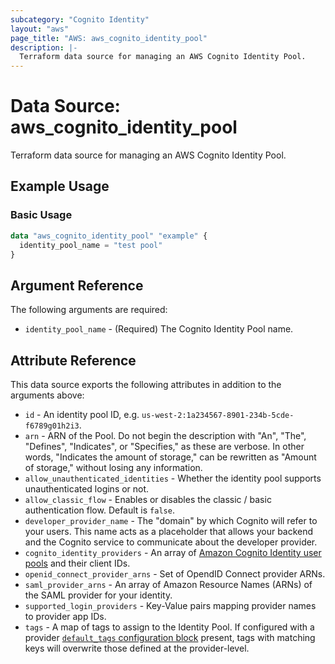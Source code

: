```yaml
---
subcategory: "Cognito Identity"
layout: "aws"
page_title: "AWS: aws_cognito_identity_pool"
description: |-
  Terraform data source for managing an AWS Cognito Identity Pool.
---
```


# Data Source: aws_cognito_identity_pool

Terraform data source for managing an AWS Cognito Identity Pool.

## Example Usage

### Basic Usage

```terraform
data "aws_cognito_identity_pool" "example" {
  identity_pool_name = "test pool"
}
```

## Argument Reference

The following arguments are required:

* `identity_pool_name` - (Required)  The Cognito Identity Pool name.

## Attribute Reference

This data source exports the following attributes in addition to the arguments above:

* `id` - An identity pool ID, e.g. `us-west-2:1a234567-8901-234b-5cde-f6789g01h2i3`.
* `arn` - ARN of the Pool. Do not begin the description with "An", "The", "Defines", "Indicates", or "Specifies," as these are verbose. In other words, "Indicates the amount of storage," can be rewritten as "Amount of storage," without losing any information.
* `allow_unauthenticated_identities` - Whether the identity pool supports unauthenticated logins or not.
* `allow_classic_flow` - Enables or disables the classic / basic authentication flow. Default is `false`.
* `developer_provider_name` - The "domain" by which Cognito will refer to your users. This name acts as a placeholder that allows your
backend and the Cognito service to communicate about the developer provider.
* `cognito_identity_providers` - An array of [Amazon Cognito Identity user pools](#cognito-identity-providers) and their client IDs.
* `openid_connect_provider_arns` - Set of OpendID Connect provider ARNs.
* `saml_provider_arns` - An array of Amazon Resource Names (ARNs) of the SAML provider for your identity.
* `supported_login_providers` - Key-Value pairs mapping provider names to provider app IDs.
* `tags` - A map of tags to assign to the Identity Pool. If configured with a provider [`default_tags` configuration block](https://registry.terraform.io/providers/hashicorp/aws/latest/docs#default_tags-configuration-block) present, tags with matching keys will overwrite those defined at the provider-level.
